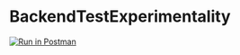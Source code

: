 # BackendTestExperimentality

[![Run in Postman](https://run.pstmn.io/button.svg)](https://app.getpostman.com/run-collection/31cd860cb24fa56ffd65)
